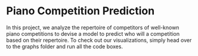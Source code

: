 # Piano Competition Prediction
In this project, we analyze the repertoire of competitors of well-known piano competitions to devise a model to predict who will a competition based on their repertoire.
To check out our visualizations, simply head over to the graphs folder and run all the code boxes.
